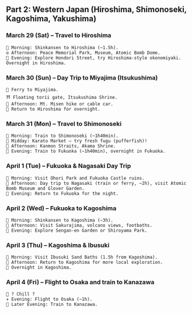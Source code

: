 ## Part 2: Western Japan (Hiroshima, Shimonoseki, Kagoshima, Yakushima)

### March 29 (Sat) – Travel to Hiroshima
    🚅 Morning: Shinkansen to Hiroshima (~1.5h).
    ☮️ Afternoon: Peace Memorial Park, Museum, Atomic Bomb Dome.
    🍁 Evening: Explore Hondori Street, try Hiroshima-style okonomiyaki. Overnight in Hiroshima.

### March 30 (Sun) – Day Trip to Miyajima (Itsukushima)
    🚢 Ferry to Miyajima.
    ⛩️ Floating torii gate, Itsukushima Shrine.
    🌄 Afternoon: Mt. Misen hike or cable car.
    🏨 Return to Hiroshima for overnight.

### March 31 (Mon) – Travel to Shimonoseki
    🚆 Morning: Train to Shimonoseki (~1h40min).
    🐡 Midday: Karato Market – try fresh fugu (pufferfish)!
    🌊 Afternoon: Kanmon Straits, Akama Shrine.
    🚄 Evening: Train to Fukuoka (~1h40min), overnight in Fukuoka.

### April 1 (Tue) – Fukuoka & Nagasaki Day Trip
    🏯 Morning: Visit Ohori Park and Fukuoka Castle ruins.
    🚆 Afternoon: Day trip to Nagasaki (train or ferry, ~2h), visit Atomic Bomb Museum and Glover Garden.
    🏨 Evening: Return to Fukuoka for the night.

### April 2 (Wed) – Fukuoka to Kagoshima
    🚄 Morning: Shinkansen to Kagoshima (~3h).
    🌋 Afternoon: Visit Sakurajima, volcano views, footbaths.
    🏯 Evening: Explore Sengan-en Garden or Shiroyama Park.

### April 3 (Thu) – Kagoshima & Ibusuki
    🌴 Morning: Visit Ibusuki Sand Baths (1.5h from Kagoshima).
    🚄 Afternoon: Return to Kagoshima for more local exploration.
    🏨 Overnight in Kagoshima.

### April 4 (Fri) –  Flight to Osaka and train to Kanazawa
    🌳 ? Chill ?
    ✈️ Evening: Flight to Osaka (~1h).
    🚅 Later Evening: Train to Kanazawa.